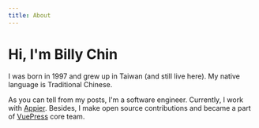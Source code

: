 ```yaml
---
title: About
---
```


<h1 class="beginning"> Hi, I'm Billy Chin</h1>

I was born in 1997 and grew up in Taiwan (and still live here). My native language is Traditional Chinese. 

As you can tell from my posts, I'm a software engineer. Currently, I work with [Appier](https://www.appier.com/). Besides, I make open source contributions and became a part of [VuePress](https://github.com/vuejs/vuepress) core team.

<GetStarted/>

<style lang="stylus" scoped>
p
  font-size 20px

@media (max-width: $MQMobile)
  .beginning
    margin-top 0 !important
    text-align center
</style>
